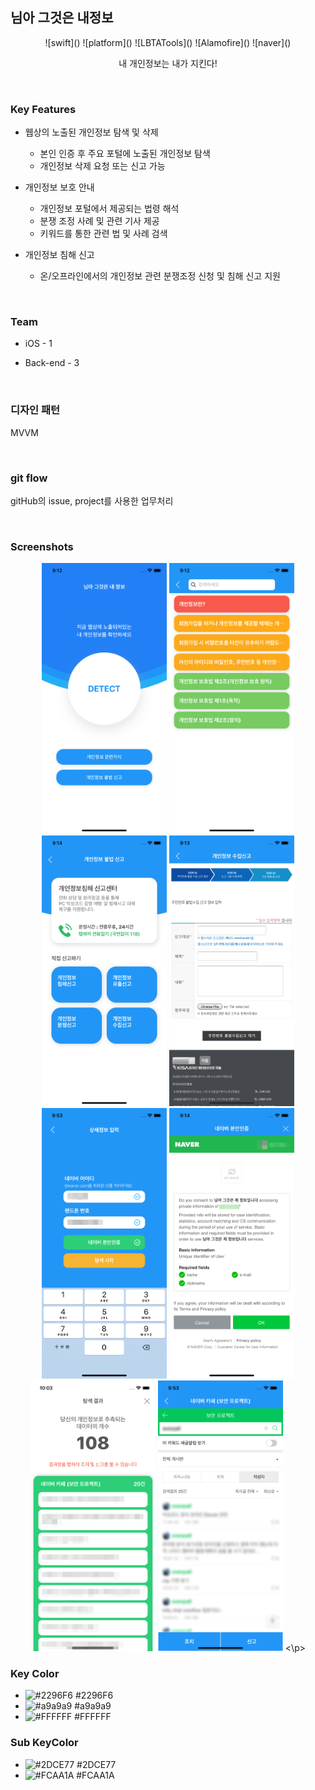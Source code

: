 ## 님아 그것은 내정보

<p align="center">
![swift](<https://img.shields.io/badge/swift-5.0-orange.svg>) ![platform](<https://img.shields.io/badge/platform-iOS-9cf.svg>) ![LBTATools](<https://img.shields.io/badge/LBTATools-blue.svg>) ![Alamofire](<https://img.shields.io/badge/Alamofire-red.svg>) ![naver](<https://img.shields.io/badge/Naver Login Auth-green.svg>)
<p align="center">내 개인정보는 내가 지킨다!</p>
</p>

<br/>

### Key Features

- 웹상의 노출된 개인정보 탐색 및 삭제
  - 본인 인증 후 주요 포털에 노출된 개인정보 탐색
  - 개인정보 삭제 요청 또는 신고 가능

- 개인정보 보호 안내
  - 개인정보 포털에서 제공되는 법령 해석
  - 분쟁 조정 사례 및 관련 기사 제공
  - 키워드를 통한 관련 법 및 사례 검색
- 개인정보 침해 신고
  - 온/오프라인에서의 개인정보 관련 분쟁조정 신청 및 침해 신고 지원

<br/>

### Team

- iOS - 1

- Back-end - 3

<br/>

### 디자인 패턴

MVVM

<br/>

### git flow

gitHub의 issue, project를 사용한 업무처리

<br/>

### Screenshots
<p align="center">
<img src="https://github.com/corykim0829/thats-my-info/blob/master/screenshots/screen1.png" width="200px"> <img src="https://github.com/corykim0829/thats-my-info/blob/master/screenshots/screen2.png" width="200px"> <img src="https://github.com/corykim0829/thats-my-info/blob/master/screenshots/screen3.png" width="200px"> <img src="https://github.com/corykim0829/thats-my-info/blob/master/screenshots/screen4.png" width="200px"> <img src="https://github.com/corykim0829/thats-my-info/blob/master/screenshots/screen5.png" width="200px"> <img src="https://github.com/corykim0829/thats-my-info/blob/master/screenshots/screen6.png" width="200px" /> <img src="https://github.com/corykim0829/thats-my-info/blob/master/screenshots/screen7.png" width="200px"> <img src="https://github.com/corykim0829/thats-my-info/blob/master/screenshots/screen8.png" width="200px">
<\p>
<br/>


### Key Color

- ![#2296F6](https://placehold.it/15/2296F6/000000?text=+) #2296F6
- ![#a9a9a9](https://placehold.it/15/a9a9a9/000000?text=+) #a9a9a9
- ![#FFFFFF](https://placehold.it/15/FFFFFF/000000?text=+) #FFFFFF

### Sub KeyColor

- ![#2DCE77](https://placehold.it/15/2DCE77/000000?text=+) #2DCE77
- ![#FCAA1A](https://placehold.it/15/FCAA1A/000000?text=+) #FCAA1A

<br/>